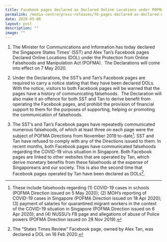 ```yaml
---
title: Facebook pages declared as Declared Online Locations under POFMA
permalink: /media-centre/press-releases/fb-pages-declared-as-declared-online-locations-under-pofma/
date: 2020-05-06
layout: post
description: ""
image: ""
---
```

1. The Minister for Communications and Information has today declared the Singapore States Times’ (SST) and Alex Tan’s Facebook pages Declared Online Locations (DOL) under the Protection from Online Falsehoods and Manipulation Act (POFMA).  The Declarations will come into effect on 7 May 2020.    
  
2. Under the Declarations, the SST’s and Tan’s Facebook pages are required to carry a notice stating that they have been declared DOLs.  With the notice, visitors to both Facebook pages will be warned that the pages have a history of communicating falsehoods.  The Declaration will also make it an offence for both SST and Tan to derive benefit from operating the Facebook pages, and prohibit the provision of financial support to them for the purposes of supporting, helping or promoting the communication of falsehoods.  
  
3. The SST’s and Tan’s Facebook pages have repeatedly communicated numerous falsehoods, of which at least three on each page were the subject of POFMA Directions from November 2019 to-date[^1]. SST and Tan have refused to comply with any of the Directions issued to them. In recent months, both Facebook pages have communicated falsehoods regarding the COVID-19 virus situation in Singapore. Both Facebook pages are linked to other websites that are operated by Tan, which derive monetary benefits from these falsehoods at the expense of Singaporeans and our society. This is also the second time that Facebook pages operated by Tan have been declared as DOLs[^2].  
   
[^1]: These include falsehoods regarding (1) COVID-19 cases in schools (POFMA Direction issued on 5 May 2020); (2) MOH’s reporting of COVID-19 cases in Singapore (POFMA Direction issued on 18 Apr 2020); (3) payment of salaries for quarantined migrant workers in the context of the COVID-19 situation in Singapore (POFMA Direction issued on 6 Apr 2020); and (4) NUSSU’s FB page and allegations of abuse of Police powers (POFMA Direction issued on 28 Nov 2019).  
  
[^2]: The “States Times Review” Facebook page, owned by Alex Tan, was declared a DOL on 16 Feb 2020.